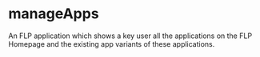 # manageApps
An FLP application which shows a key user all the applications on the FLP Homepage and the existing app variants of these applications.
